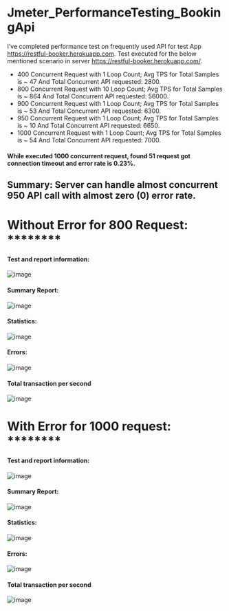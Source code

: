 <h1> Jmeter_PerformanceTesting_BookingApi </h1>

I’ve completed performance test on frequently used API for test App https://restful-booker.herokuapp.com. 
Test executed for the below mentioned scenario in server https://restful-booker.herokuapp.com/. 

- 400 Concurrent Request with 1 Loop Count; Avg TPS for Total Samples is ~ 47 And Total Concurrent API requested: 2800.
- 800 Concurrent Request with 10 Loop Count; Avg TPS for Total Samples is ~ 864 And Total Concurrent API requested: 56000.
- 900 Concurrent Request with 1 Loop Count; Avg TPS for Total Samples is ~ 53 And Total Concurrent API requested: 6300.
- 950 Concurrent Request with 1 Loop Count; Avg TPS for Total Samples is ~ 10 And Total Concurrent API requested: 6650.
- 1000 Concurrent Request with 1 Loop Count; Avg TPS for Total Samples is ~ 54 And Total Concurrent API requested: 7000.

#### While executed 1000 concurrent request, found  51 request got connection timeout and error rate is 0.23%. 

## Summary: Server can handle almost concurrent 950 API call with almost zero (0) error rate.

# Without Error for 800 Request: ********

#### Test and report information:
![image](https://github.com/kabboCSE/Jmeter_PerformanceTesting_BookingApi/assets/123986919/bd7ede38-d452-4d16-87ff-4b50e85b974e)

#### Summary Report:
![image](https://github.com/kabboCSE/Jmeter_PerformanceTesting_BookingApi/assets/123986919/2e507430-3102-454a-8bb6-dfb2e88f5ee7)

#### Statistics:
![image](https://github.com/kabboCSE/Jmeter_PerformanceTesting_BookingApi/assets/123986919/e90551ef-c6d2-4076-a7fd-9246bec301a6)

#### Errors:
![image](https://github.com/kabboCSE/Jmeter_PerformanceTesting_BookingApi/assets/123986919/c329e3fc-6b87-4af0-8bd7-e9f426d4f986)


#### Total transaction per second

![image](https://github.com/kabboCSE/Jmeter_PerformanceTesting_BookingApi/assets/123986919/f8f56b2b-c994-4ccc-b25a-6381c456415d)


# With Error for 1000 request: ********

#### Test and report information:
![image](https://github.com/kabboCSE/Jmeter_PerformanceTesting_BookingApi/assets/123986919/d47cbcb4-cadb-446d-8f19-7fdb366d79e1)

#### Summary Report:
![image](https://github.com/kabboCSE/Jmeter_PerformanceTesting_BookingApi/assets/123986919/74034e80-52ea-4dd8-bbe5-f52d8a9325b8)

#### Statistics:
![image](https://github.com/kabboCSE/Jmeter_PerformanceTesting_BookingApi/assets/123986919/5d28f540-ee3c-4a5a-8c75-77a4b4d8d46e)

#### Errors:
![image](https://github.com/kabboCSE/Jmeter_PerformanceTesting_BookingApi/assets/123986919/e3cfa39f-2085-496e-8ed4-6baed1fe2e1d)

#### Total transaction per second
![image](https://github.com/kabboCSE/Jmeter_PerformanceTesting_BookingApi/assets/123986919/3532a1a4-8843-4c67-b373-817ddc60699a)

